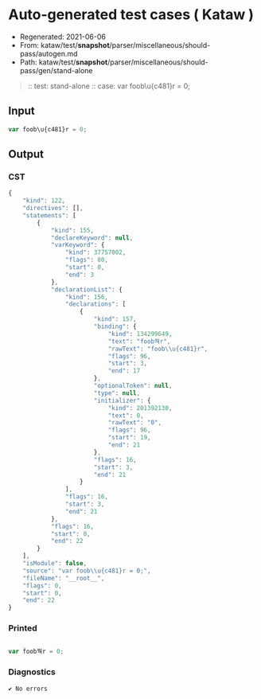 # Auto-generated test cases ( Kataw )
- Regenerated: 2021-06-06
- From: kataw/test/__snapshot__/parser/miscellaneous/should-pass/autogen.md
- Path: kataw/test/__snapshot__/parser/miscellaneous/should-pass/gen/stand-alone
> :: test: stand-alone
> :: case: var foob\u{c481}r = 0;
## Input

`````js
var foob\u{c481}r = 0;
`````
## Output

### CST

```javascript
{
    "kind": 122,
    "directives": [],
    "statements": [
        {
            "kind": 155,
            "declareKeyword": null,
            "varKeyword": {
                "kind": 37757002,
                "flags": 80,
                "start": 0,
                "end": 3
            },
            "declarationList": {
                "kind": 156,
                "declarations": [
                    {
                        "kind": 157,
                        "binding": {
                            "kind": 134299649,
                            "text": "foob쒁r",
                            "rawText": "foob\\u{c481}r",
                            "flags": 96,
                            "start": 3,
                            "end": 17
                        },
                        "optionalToken": null,
                        "type": null,
                        "initializer": {
                            "kind": 201392130,
                            "text": 0,
                            "rawText": "0",
                            "flags": 96,
                            "start": 19,
                            "end": 21
                        },
                        "flags": 16,
                        "start": 3,
                        "end": 21
                    }
                ],
                "flags": 16,
                "start": 3,
                "end": 21
            },
            "flags": 16,
            "start": 0,
            "end": 22
        }
    ],
    "isModule": false,
    "source": "var foob\\u{c481}r = 0;",
    "fileName": "__root__",
    "flags": 0,
    "start": 0,
    "end": 22
}
```

### Printed

```javascript

var foob쒁r = 0;
```

### Diagnostics

```javascript
✔ No errors
```

